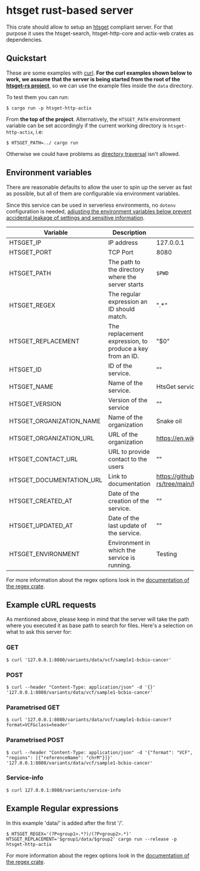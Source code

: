 # htsget rust-based server
This crate should allow to setup an [htsget](http://samtools.github.io/hts-specs/htsget.html) compliant server. For that purpose it uses the htsget-search, htsget-http-core and actix-web crates as dependencies.

## Quickstart 

These are some examples with [curl](https://github.com/curl/curl). **For the curl examples shown below to work, we assume that the server is being started from the root of the [htsget-rs project](https://github.com/umccr/htsget-rs)**, so we can use the example files inside the `data` directory.

To test them you can run:

```shell
$ cargo run -p htsget-http-actix
```

From **the top of the project**. Alternatively, the `HTSGET_PATH` environment variable can be set accordingly if the current working directory is `htsget-http-actix`, i.e:

```shell
$ HTSGET_PATH=../ cargo run
```

Otherwise we could have problems as [directory traversal](https://en.wikipedia.org/wiki/Directory_traversal_attack) isn't allowed.

## Environment variables 

There are reasonable defaults to allow the user to spin up the server as fast as possible, but all of them are configurable via environment variables.

Since this service can be used in serverless environments, no `dotenv` configuration is needed, [adjusting the environment variables below prevent accidental leakage of settings and sensitive information](https://medium.com/@softprops/configuration-envy-a09584386705).

| Variable | Description | Default |
|---|---|---|
| HTSGET_IP| IP address | 127.0.0.1 |
| HTSGET_PORT| TCP Port | 8080 |
| HTSGET_PATH| The path to the directory where the server starts | `$PWD` | 
| HTSGET_REGEX| The regular expression an ID should match. | ".*" |
| HTSGET_REPLACEMENT| The replacement expression, to produce a key from an ID. | "$0" |
| HTSGET_ID| ID of the service. | "" |
| HTSGET_NAME| Name of the service. | HtsGet service |
| HTSGET_VERSION | Version of the service | ""
| HTSGET_ORGANIZATION_NAME| Name of the organization | Snake oil
| HTSGET_ORGANIZATION_URL| URL of the organization | https://en.wikipedia.org/wiki/Snake_oil |
| HTSGET_CONTACT_URL | URL to provide contact to the users | "" |
| HTSGET_DOCUMENTATION_URL| Link to documentation | https://github.com/umccr/htsget-rs/tree/main/htsget-http-actix |
| HTSGET_CREATED_AT | Date of the creation of the service. | "" |
| HTSGET_UPDATED_AT | Date of the last update of the service. | "" |
| HTSGET_ENVIRONMENT | Environment in which the service is running. | Testing |
For more information about the regex options look in the [documentation of the regex crate](https://docs.rs/regex/).

## Example cURL requests

As mentioned above, please keep in mind that the server will take the path where you executed it as base path to search for files. Here's a selection on what to ask this server for:

### GET

```shell
$ curl '127.0.0.1:8080/variants/data/vcf/sample1-bcbio-cancer'
```

### POST

```shell
$ curl --header "Content-Type: application/json" -d '{}' '127.0.0.1:8080/variants/data/vcf/sample1-bcbio-cancer'
```

### Parametrised GET

```shell
$ curl '127.0.0.1:8080/variants/data/vcf/sample1-bcbio-cancer?format=VCF&class=header'
```

### Parametrised POST

```shell
$ curl --header "Content-Type: application/json" -d '{"format": "VCF", "regions": [{"referenceName": "chrM"}]}' '127.0.0.1:8080/variants/data/vcf/sample1-bcbio-cancer'
```

### Service-info

```shell
$ curl 127.0.0.1:8080/variants/service-info
```

## Example Regular expressions
In this example 'data/' is added after the first '/'.
```shell
$ HTSGET_REGEX='(?P<group1>.*?)/(?P<group2>.*)' HTSGET_REPLACEMENT='$group1/data/$group2' cargo run --release -p htsget-http-actix
```
For more information about the regex options look in the [documentation of the regex crate](https://docs.rs/regex/).